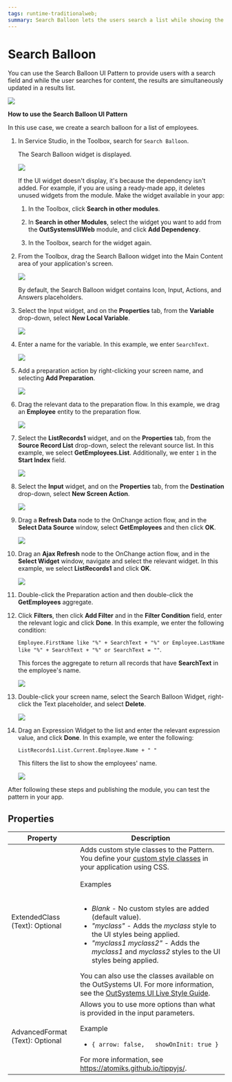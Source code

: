 ```yaml
---
tags: runtime-traditionalweb; 
summary: Search Balloon lets the users search a list while showing the results simultaneously.
---
```


# Search Balloon

You can use the Search Balloon UI Pattern to provide users with a search field and while the user searches for content, the results are simultaneously updated in a results list.

![](images/search-balloon-demo-browser.png?width=500)

**How to use the Search Balloon UI Pattern**

In this use case, we create a search balloon for a list of employees.

1. In Service Studio, in the Toolbox, search for `Search Balloon`.

    The Search Balloon widget is displayed.

    ![](images/searchballoon-1-ss.png)

    If the UI widget doesn't display, it's because the dependency isn't added. For example, if you are using a ready-made app, it deletes unused widgets from the module. Make the widget available in your app:

    1. In the Toolbox, click **Search in other modules**.
    
    1. In **Search in other Modules**, select the widget you want to add from the **OutSystemsUIWeb** module, and click **Add Dependency**. 
    
    1. In the Toolbox, search for the widget again.

1. From the Toolbox, drag the Search Balloon widget into the Main Content area of your application's screen.

    ![](images/searchballoon-2-ss.png?width=800)

    By default, the Search Balloon widget contains Icon, Input, Actions, and Answers placeholders.

1. Select the Input widget, and on the **Properties** tab, from the **Variable** drop-down, select **New Local Variable**.

    ![](images/searchballoon-3-ss.png)

1. Enter a name for the variable. In this example, we enter `SearchText`.

    ![](images/searchballoon-4-ss.png)

1. Add a preparation action by right-clicking your screen name, and selecting **Add Preparation**.

    ![](images/searchballoon-5-ss.png)

1. Drag the relevant data to the preparation flow. In this example, we drag an **Employee** entity to the preparation flow.

    ![](images/searchballoon-6-ss.png)

1. Select the **ListRecords1** widget, and on the **Properties** tab, from the **Source Record List**  drop-down, select the relevant source list. In this example, we select **GetEmployees.List**. Additionally, we enter `1` in the **Start Index** field.

    ![](images/searchballoon-8-ss.png)

1. Select the **Input** widget, and on the **Properties** tab, from the **Destination** drop-down, select **New Screen Action**.

    ![](images/searchballoon-9-ss.png)

1. Drag a **Refresh Data** node to the OnChange action flow, and in the **Select Data Source** window, select **GetEmployees** and then click **OK**.

    ![](images/searchballoon-10-ss.png)

1. Drag an **Ajax Refresh** node to the OnChange action flow, and in the **Select Widget** window, navigate and select the relevant widget. In this example, we select **ListRecords1** and click **OK**.

    ![](images/searchballoon-11-ss.png?width=800)

1. Double-click the Preparation action and then double-click the **GetEmployees** aggregate.

1. Click **Filters**, then click **Add Filter** and in the **Filter Condition** field, enter the relevant logic and click **Done**. In this example, we enter the following condition:

     `Employee.FirstName like "%" + SearchText + "%" or Employee.LastName like "%" + SearchText + "%" or SearchText = ""`.

    This forces the aggregate to return all records that have **SearchText** in the employee's name.

    ![](images/searchballoon-12-ss.png)

1. Double-click your screen name, select the Search Balloon Widget, right-click the Text placeholder, and select **Delete**.

    ![](images/searchballoon-13-ss.png)

1. Drag an Expression Widget to the list and enter the relevant expression value, and click **Done**. In this example, we enter the following:

    `ListRecords1.List.Current.Employee.Name + " "`

    This filters the list to show the employees' name.

    ![](images/searchballoon-14-ss.png)

After following these steps and publishing the module, you can test the pattern in your app.

## Properties

| **Property** |  **Description** |
|---|---|
|ExtendedClass (Text): Optional | Adds custom style classes to the Pattern. You define your [custom style classes](../../../look-feel/css.md) in your application using CSS.<br/><br/>Examples<br/><br/><ul><li>_Blank_ - No custom styles are added (default value). </li><li>_"myclass"_ - Adds the _myclass_ style to the UI styles being applied.</li><li>_"myclass1 myclass2"_ - Adds the _myclass1_ and _myclass2_ styles to the UI styles being applied.</li></ul>You can also use the classes available on the OutSystems UI. For more information, see the [OutSystems UI Live Style Guide](https://outsystemsui.outsystems.com/StyleGuidePreview/Styles). |
|AdvancedFormat (Text): Optional| Allows you to use more options than what is provided in the input parameters. <p>Example <ul><li> `{ arrow: false,   showOnInit: true }`</li></ul></p> For more information, see <https://atomiks.github.io/tippyjs/>. |

